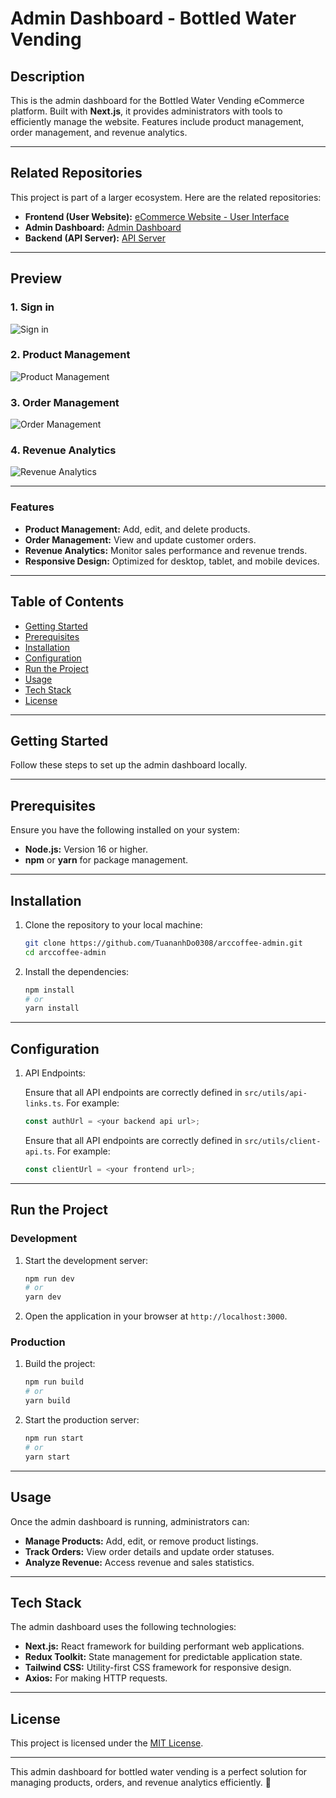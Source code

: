 # Admin Dashboard - Bottled Water Vending

## Description

This is the admin dashboard for the Bottled Water Vending eCommerce platform. Built with **Next.js**, it provides administrators with tools to efficiently manage the website. Features include product management, order management, and revenue analytics.

---
## Related Repositories

This project is part of a larger ecosystem. Here are the related repositories:

- **Frontend (User Website):** [eCommerce Website - User Interface](https://github.com/TuananhDo0308/arccoffee.git)
- **Admin Dashboard:** [Admin Dashboard](https://github.com/TuananhDo0308/arccoffee-admin.git)
- **Backend (API Server):** [API Server](https://github.com/tquocan04/Online_Shopping.git)

---
## Preview

### 1. Sign in  
![Sign in](./public/images/signin.png)

### 2. Product Management
![Product Management](./public/images/product.png)

### 3. Order Management
![Order Management](./public/images/order.png)

### 4. Revenue Analytics
![Revenue Analytics](./public/images/statistic.png)

---

### Features

- **Product Management:** Add, edit, and delete products.
- **Order Management:** View and update customer orders.
- **Revenue Analytics:** Monitor sales performance and revenue trends.
- **Responsive Design:** Optimized for desktop, tablet, and mobile devices.

---

## Table of Contents

- [Getting Started](#getting-started)
- [Prerequisites](#prerequisites)
- [Installation](#installation)
- [Configuration](#configuration)
- [Run the Project](#run-the-project)
- [Usage](#usage)
- [Tech Stack](#tech-stack)
- [License](#license)

---

## Getting Started

Follow these steps to set up the admin dashboard locally.

---

## Prerequisites

Ensure you have the following installed on your system:

- **Node.js:** Version 16 or higher.
- **npm** or **yarn** for package management.

---

## Installation

1. Clone the repository to your local machine:

   ```bash
   git clone https://github.com/TuananhDo0308/arccoffee-admin.git
   cd arccoffee-admin
   ```

2. Install the dependencies:

   ```bash
   npm install
   # or
   yarn install
   ```

---

## Configuration

1. API Endpoints:

   Ensure that all API endpoints are correctly defined in `src/utils/api-links.ts`. For example:

   ```typescript
   const authUrl = <your backend api url>;
   ```
   Ensure that all API endpoints are correctly defined in `src/utils/client-api.ts`. For example:

   ```typescript
   const clientUrl = <your frontend url>;
   ```


---

## Run the Project

### Development

1. Start the development server:
   ```bash
   npm run dev
   # or
   yarn dev
   ```

2. Open the application in your browser at `http://localhost:3000`.

### Production

1. Build the project:
   ```bash
   npm run build
   # or
   yarn build
   ```

2. Start the production server:
   ```bash
   npm run start
   # or
   yarn start
   ```

---

## Usage

Once the admin dashboard is running, administrators can:

- **Manage Products:** Add, edit, or remove product listings.
- **Track Orders:** View order details and update order statuses.
- **Analyze Revenue:** Access revenue and sales statistics.


---

## Tech Stack

The admin dashboard uses the following technologies:

- **Next.js:** React framework for building performant web applications.
- **Redux Toolkit:** State management for predictable application state.
- **Tailwind CSS:** Utility-first CSS framework for responsive design.
- **Axios:** For making HTTP requests.

---


## License

This project is licensed under the [MIT License](LICENSE).

---

This admin dashboard for bottled water vending is a perfect solution for managing products, orders, and revenue analytics efficiently. 🚀
